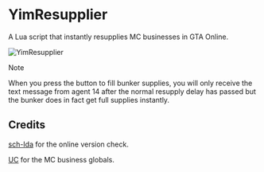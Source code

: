 # YimResupplier
A Lua script that instantly resupplies MC businesses in GTA Online.

![YimResupplier](https://github.com/YimMenu-Lua/YimResupplier/assets/66764345/e8e12c67-8e98-41c4-b7eb-38d317f398db)

> [!NOTE]
> When you press the button to fill bunker supplies, you will only receive the text message from agent 14 after the normal resupply delay has passed but the bunker does in fact get full supplies instantly.

## Credits
[sch-Ida](https://github.com/sch-lda) for the online version check.

[UC](https://www.unknowncheats.me/forum/grand-theft-auto-v/500059-globals-locals-discussion-read-page-1-a.html) for the MC business globals.
